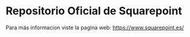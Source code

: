 # Repositorio Oficial de Squarepoint

Para más informacion viste la pagina web: https://www.squarepoint.es/

